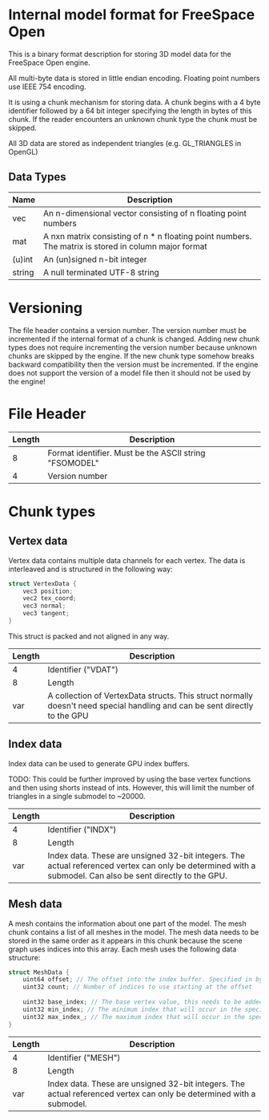 # Internal model format for FreeSpace Open

This is a binary format description for storing 3D model data for the FreeSpace Open engine.

All multi-byte data is stored in little endian encoding. Floating point numbers use IEEE 754 encoding.

It is using a chunk mechanism for storing data. A chunk begins with a 4 byte identifier followed by a 64 bit integer
specifying the length in bytes of this chunk. If the reader encounters an unknown chunk type the chunk must be skipped.

All 3D data are stored as independent triangles (e.g. GL_TRIANGLES in OpenGL)

## Data Types
 Name | Description
--------|-------------------------------------------
 vec<n> | An n-dimensional vector consisting of n floating point numbers
 mat<n> | A nxn matrix consisting of n * n floating point numbers. The matrix is stored in column major format
 (u)int<n> | An (un)signed n-bit integer
 string | A null terminated UTF-8 string

# Versioning
The file header contains a version number. The version number must be incremented if the internal format of a chunk is
changed. Adding new chunk types does not require incrementing the version number because unknown chunks are skipped by
the engine. If the new chunk type somehow breaks backward compatibility then the version must be incremented.
If the engine does not support the version of a model file then it should not be used by the engine!

# File Header
 Length | Description
--------|-------------------------------------------
 8      | Format identifier. Must be the ASCII string "FSOMODEL"
 4      | Version number

# Chunk types
## Vertex data
Vertex data contains multiple data channels for each vertex. The data is interleaved and is structured in the following way:
```c
struct VertexData {
    vec3 position;
    vec2 tex_coord;
    vec3 normal;
    vec3 tangent;
}
```
This struct is packed and not aligned in any way.

 Length | Description
--------|-------------------------------------------
 4      | Identifier ("VDAT")
 8      | Length
 var    | A collection of VertexData structs. This struct normally doesn't need special handling and can be sent directly to the GPU

## Index data
Index data can be used to generate GPU index buffers.

TODO: This could be further improved by using the base vertex functions and then using shorts instead of ints. However,
this will limit the number of triangles in a single submodel to ~20000.

 Length | Description
--------|-------------------------------------------
 4      | Identifier ("INDX")
 8      | Length
 var    | Index data. These are unsigned 32-bit integers. The actual referenced vertex can only be determined with a submodel. Can also be sent directly to the GPU.

## Mesh data
A mesh contains the information about one part of the model. The mesh chunk contains a list of all meshes in the model.
The mesh data needs to be stored in the same order as it appears in this chunk because the scene graph uses indices into
this array.
Each mesh uses the following data structure:
```c
struct MeshData {
    uint64 offset; // The offset into the index buffer. Specified in bytes.
    uint32 count; // Number of indices to use starting at the offset
    
    uint32 base_index; // The base vertex value, this needs to be added to the index value from the index buffer (either manually or using your Graphics API)
    uint32 min_index; // The minimum index that will occur in the specified range
    uint32 max_index_; // The maximum index that will occur in the specified range
}
```

 Length | Description
--------|-------------------------------------------
 4      | Identifier ("MESH")
 8      | Length
 var    | Index data. These are unsigned 32-bit integers. The actual referenced vertex can only be determined with a submodel.

